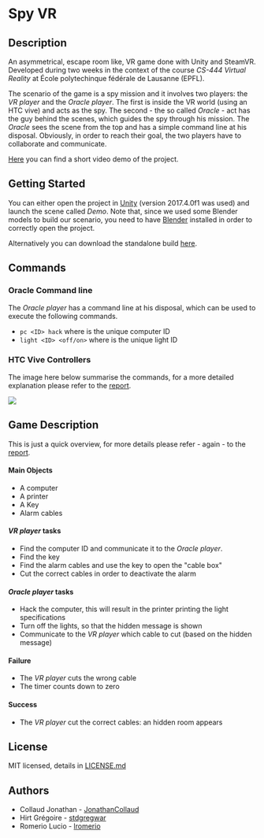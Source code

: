 # Spy VR

## Description
An asymmetrical, escape room like, VR game done with Unity and SteamVR.
Developed during two weeks in the context of the course _CS-444 Virtual Reality_ at École polytechinque fédérale de Lausanne (EPFL).

The scenario of the game is a spy mission and it involves two players: the _VR player_ and the _Oracle player_.
The first is inside the VR world (using an HTC vive) and acts as the spy.
The second - the so called _Oracle_ - act has the guy behind the scenes, which guides the spy through his mission.
The _Oracle_ sees the scene from the top and has a simple command line at his disposal.
Obviously, in order to reach their goal, the two players have to collaborate and communicate.

[Here](https://www.youtube.com/watch?v=DuQHT63kiMo&feature=youtu.be) you can find a short video demo of the project.

## Getting Started

You can either open the project in [Unity](https://unity3d.com/) (version 2017.4.0f1 was used) and launch the scene called *Demo*. Note that, since we used some Blender models to build our scenario, you need to have [Blender](https://www.blender.org/) installed in order to correctly open the project.

Alternatively you can download the standalone build [here](https://drive.google.com/file/d/19JBva9KtQJPJKN1XNaELOmQ69Fe1GvH2/view?usp=sharing).

## Commands
### Oracle Command line
The _Oracle player_ has a command line at his disposal, which can be used to execute the following commands.
- `pc <ID> hack` where <id> is the unique computer ID
- `light <ID> <off/on>` where <id> is the unique light ID

### HTC Vive Controllers
The image here below summarise the commands, for a more detailed explanation please refer to the [report](https://github.com/lromerio/vr_project/blob/master/doc/Group2_ProjectReport.pdf).

![](https://github.com/lromerio/vr_project/blob/master/VR_Project/Assets/Textures/controllers.png)

## Game Description
This is just a quick overview, for more details please refer - again - to the  [report](https://github.com/lromerio/vr_project/blob/master/doc/Group2_ProjectReport.pdf).

#### Main Objects
- A computer
- A printer
- A Key
- Alarm cables

#### _VR player_ tasks
- Find the computer ID and communicate it to the _Oracle player_.
- Find the key
- Find the alarm cables and use the key to open the "cable box"
- Cut the correct cables in order to deactivate the alarm

#### _Oracle player_ tasks
- Hack the computer, this will result in the printer printing the light specifications
- Turn off the lights, so that the hidden message is shown
- Communicate to the _VR player_ which cable to cut (based on the hidden message)

#### Failure
- The _VR player_ cuts the wrong cable
- The timer counts down to zero

#### Success
- The _VR player_ cut the correct cables: an hidden room appears

## License
MIT licensed, details in [LICENSE.md](/LICENSE.md)

## Authors
- Collaud Jonathan - [JonathanCollaud](https://github.com/JonathanCollaud)
- Hirt Grégoire - [stdgregwar](https://github.com/stdgregwar)
- Romerio Lucio - [lromerio](https://github.com/lromerio)
